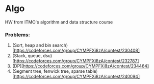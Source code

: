 # Algo

HW from ITMO's algorithm and data structure course

### Problems:
1. (Sort, heap and bin search)[https://codeforces.com/group/CYMPFXi8zA/contest/230408]
2. (Stack, queue, dsu)[https://codeforces.com/group/CYMPFXi8zA/contest/232787]
3. (DP)[https://codeforces.com/group/CYMPFXi8zA/contest/234464]
4. (Segment tree, fenwick tree, sparse table)[https://codeforces.com/group/CYMPFXi8zA/contest/240094]
